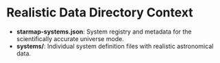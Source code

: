 # Realistic Data Directory Context

- **starmap-systems.json**: System registry and metadata for the scientifically accurate universe mode.
- **systems/**: Individual system definition files with realistic astronomical data.
